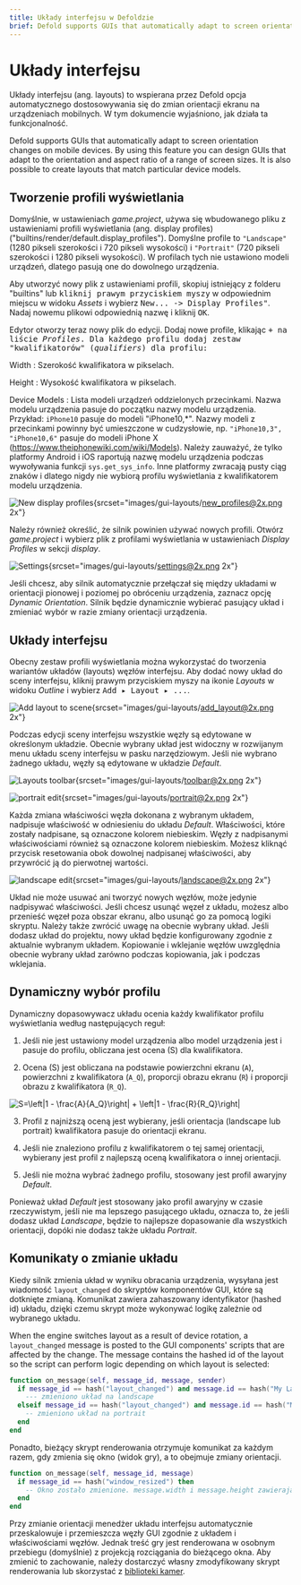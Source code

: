 ```yaml
---
title: Układy interfejsu w Defoldzie
brief: Defold supports GUIs that automatically adapt to screen orientation changes on mobile devices. This document explains how the feature works.
---
```


# Układy interfejsu

Układy interfejsu (ang. layouts) to wspierana przez Defold opcja automatycznego dostosowywania się do zmian orientacji ekranu na urządzeniach mobilnych. W tym dokumencie wyjaśniono, jak działa ta funkcjonalność.

Defold supports GUIs that automatically adapt to screen orientation changes on mobile devices. By using this feature you can design GUIs that adapt to the orientation and aspect ratio of a range of screen sizes. It is also possible to create layouts that match particular device models.

## Tworzenie profili wyświetlania

Domyślnie, w ustawieniach *game.project*, używa się wbudowanego pliku z ustawieniami profili wyświetlania (ang. display profiles) ("builtins/render/default.display_profiles"). Domyślne profile to `"Landscape"` (1280 pikseli szerokości i 720 pikseli wysokości) i `"Portrait"` (720 pikseli szerokości i 1280 pikseli wysokości). W profilach tych nie ustawiono modeli urządzeń, dlatego pasują one do dowolnego urządzenia.

Aby utworzyć nowy plik z ustawieniami profili, skopiuj istniejący z folderu "builtins" lub <kbd>kliknij prawym przyciskiem myszy</kbd> w odpowiednim miejscu w widoku *Assets* i wybierz <kbd>New... -> Display Profiles"</kbd>. Nadaj nowemu plikowi odpowiednią nazwę i kliknij <kbd>OK</kbd>.

Edytor otworzy teraz nowy plik do edycji. Dodaj nowe profile, klikając <kbd>+<kbd> na liście *Profiles*. Dla każdego profilu dodaj zestaw "kwalifikatorów" (*qualifiers*) dla profilu:

Width
: Szerokość kwalifikatora w pikselach.

Height
: Wysokość kwalifikatora w pikselach.

Device Models
: Lista modeli urządzeń oddzielonych przecinkami. Nazwa modelu urządzenia pasuje do początku nazwy modelu urządzenia. Przykład: `iPhone10` pasuje do modeli "iPhone10,\*". Nazwy modeli z przecinkami powinny być umieszczone w cudzysłowie, np. `"iPhone10,3", "iPhone10,6"` pasuje do modeli iPhone X (https://www.theiphonewiki.com/wiki/Models). Należy zauważyć, że tylko platformy Android i iOS raportują nazwę modelu urządzenia podczas wywoływania funkcji `sys.get_sys_info`. Inne platformy zwracają pusty ciąg znaków i dlatego nigdy nie wybiorą profilu wyświetlania z kwalifikatorem modelu urządzenia.

![New display profiles](images/gui-layouts/new_profiles.png){srcset="images/gui-layouts/new_profiles@2x.png 2x"}

Należy również określić, że silnik powinien używać nowych profili. Otwórz *game.project* i wybierz plik z profilami wyświetlania w ustawieniach *Display Profiles* w sekcji *display*.


![Settings](images/gui-layouts/settings.png){srcset="images/gui-layouts/settings@2x.png 2x"}

Jeśli chcesz, aby silnik automatycznie przełączał się między układami w orientacji pionowej i poziomej po obróceniu urządzenia, zaznacz opcję *Dynamic Orientation*. Silnik będzie dynamicznie wybierać pasujący układ i zmieniać wybór w razie zmiany orientacji urządzenia.

## Układy interfejsu

Obecny zestaw profili wyświetlania można wykorzystać do tworzenia wariantów układów (layouts) węzłów interfejsu. Aby dodać nowy układ do sceny interfejsu, kliknij prawym przyciskiem myszy na ikonie *Layouts* w widoku *Outline* i wybierz <kbd>Add ▸ Layout ▸ ...</kbd>.

![Add layout to scene](images/gui-layouts/add_layout.png){srcset="images/gui-layouts/add_layout@2x.png 2x"}

Podczas edycji sceny interfejsu wszystkie węzły są edytowane w określonym układzie. Obecnie wybrany układ jest widoczny w rozwijanym menu układu sceny interfejsu w pasku narzędziowym. Jeśli nie wybrano żadnego układu, węzły są edytowane w układzie *Default*.

![Layouts toolbar](images/gui-layouts/toolbar.png){srcset="images/gui-layouts/toolbar@2x.png 2x"}

![portrait edit](images/gui-layouts/portrait.png){srcset="images/gui-layouts/portrait@2x.png 2x"}

Każda zmiana właściwości węzła dokonana z wybranym układem, nadpisuje właściwość w odniesieniu do układu *Default*. Właściwości, które zostały nadpisane, są oznaczone kolorem niebieskim. Węzły z nadpisanymi właściwościami również są oznaczone kolorem niebieskim. Możesz kliknąć przycisk resetowania obok dowolnej nadpisanej właściwości, aby przywrócić ją do pierwotnej wartości.

![landscape edit](images/gui-layouts/landscape.png){srcset="images/gui-layouts/landscape@2x.png 2x"}

Układ nie może usuwać ani tworzyć nowych węzłów, może jedynie nadpisywać właściwości. Jeśli chcesz usunąć węzeł z układu, możesz albo przenieść węzeł poza obszar ekranu, albo usunąć go za pomocą logiki skryptu. Należy także zwrócić uwagę na obecnie wybrany układ. Jeśli dodasz układ do projektu, nowy układ będzie konfigurowany zgodnie z aktualnie wybranym układem. Kopiowanie i wklejanie węzłów uwzględnia obecnie wybrany układ zarówno podczas kopiowania, jak i podczas wklejania.

## Dynamiczny wybór profilu

Dynamiczny dopasowywacz układu ocenia każdy kwalifikator profilu wyświetlania według następujących reguł:

1. Jeśli nie jest ustawiony model urządzenia albo model urządzenia jest i pasuje do profilu, obliczana jest ocena (S) dla kwalifikatora.

2. Ocena (S) jest obliczana na podstawie powierzchni ekranu (`A`), powierzchni z kwalifikatora (`A_Q`), proporcji obrazu ekranu (`R`) i proporcji obrazu z kwalifikatora (`R_Q`).

<img src="https://latex.codecogs.com/svg.latex?\inline&space;S=\left|1&space;-&space;\frac{A}{A_Q}\right|&space;&plus;&space;\left|1&space;-&space;\frac{R}{R_Q}\right|" title="S=\left|1 - \frac{A}{A_Q}\right| + \left|1 - \frac{R}{R_Q}\right|" />

3. Profil z najniższą oceną jest wybierany, jeśli orientacja (landscape lub portrait) kwalifikatora pasuje do orientacji ekranu.

4. Jeśli nie znaleziono profilu z kwalifikatorem o tej samej orientacji, wybierany jest profil z najlepszą oceną kwalifikatora o innej orientacji.

5. Jeśli nie można wybrać żadnego profilu, stosowany jest profil awaryjny *Default*.

Ponieważ układ *Default* jest stosowany jako profil awaryjny w czasie rzeczywistym, jeśli nie ma lepszego pasującego układu, oznacza to, że jeśli dodasz układ *Landscape*, będzie to najlepsze dopasowanie dla wszystkich orientacji, dopóki nie dodasz także układu *Portrait*.

## Komunikaty o zmianie układu

Kiedy silnik zmienia układ w wyniku obracania urządzenia, wysyłana jest wiadomość `layout_changed` do skryptów komponentów GUI, które są dotknięte zmianą. Komunikat zawiera zahaszowany identyfikator (hashed id) układu, dzięki czemu skrypt może wykonywać logikę zależnie od wybranego układu.

When the engine switches layout as a result of device rotation, a `layout_changed` message is posted to the GUI components' scripts that are affected by the change. The message contains the hashed id of the layout so the script can perform logic depending on which layout is selected:

```lua
function on_message(self, message_id, message, sender)
  if message_id == hash("layout_changed") and message.id == hash("My Landscape") then
    --- zmieniono układ na landscape
  elseif message_id == hash("layout_changed") and message.id == hash("My Portrait") then
    -- zmieniono układ na portrait
  end
end
```

Ponadto, bieżący skrypt renderowania otrzymuje komunikat za każdym razem, gdy zmienia się okno (widok gry), a to obejmuje zmiany orientacji.

```lua
function on_message(self, message_id, message)
  if message_id == hash("window_resized") then
    -- Okno zostało zmienione. message.width i message.height zawierają nowe wymiary okna.
  end
end
```

Przy zmianie orientacji menedżer układu interfejsu automatycznie przeskalowuje i przemieszcza węzły GUI zgodnie z układem i właściwościami węzłów. Jednak treść gry jest renderowana w osobnym przebiegu (domyślnie) z projekcją rozciągania do bieżącego okna. Aby zmienić to zachowanie, należy dostarczyć własny zmodyfikowany skrypt renderowania lub skorzystać z [biblioteki kamer](/assets/).
